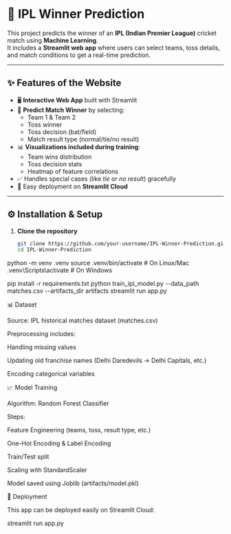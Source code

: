 # 🏏 IPL Winner Prediction

This project predicts the winner of an **IPL (Indian Premier League)** cricket match using **Machine Learning**.  
It includes a **Streamlit web app** where users can select teams, toss details, and match conditions to get a real-time prediction.

---

## ✨ Features of the Website
- 🖥️ **Interactive Web App** built with Streamlit  
- 🔮 **Predict Match Winner** by selecting:
  - Team 1 & Team 2  
  - Toss winner  
  - Toss decision (bat/field)  
  - Match result type (normal/tie/no result)  
- 📊 **Visualizations included during training**:
  - Team wins distribution  
  - Toss decision stats  
  - Heatmap of feature correlations  
- ✅ Handles special cases (like *tie* or *no result*) gracefully  
- 📂 Easy deployment on **Streamlit Cloud**  


---

## ⚙️ Installation & Setup

1. **Clone the repository**
   ```bash
   git clone https://github.com/your-username/IPL-Winner-Prediction.git
   cd IPL-Winner-Prediction

python -m venv .venv
source .venv/bin/activate   # On Linux/Mac
.venv\Scripts\activate      # On Windows

pip install -r requirements.txt
python train_ipl_model.py --data_path matches.csv --artifacts_dir artifacts
streamlit run app.py

📊 Dataset

Source: IPL historical matches dataset (matches.csv)

Preprocessing includes:

Handling missing values

Updating old franchise names (Delhi Daredevils → Delhi Capitals, etc.)

Encoding categorical variables

📈 Model Training

Algorithm: Random Forest Classifier

Steps:

Feature Engineering (teams, toss, result type, etc.)

One-Hot Encoding & Label Encoding

Train/Test split

Scaling with StandardScaler

Model saved using Joblib (artifacts/model.pkl)

🚀 Deployment

This app can be deployed easily on Streamlit Cloud:

streamlit run app.py




